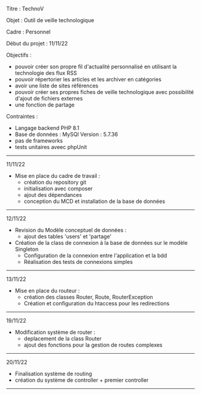 Titre : TechnoV

Objet : Outil de veille technologique

Cadre : Personnel

Début du projet : 11/11/22

Objectifs :
 - pouvoir créer son propre fil d'actualité personnalisé en utilisant la technologie des flux RSS
 - pouvoir répertorier les articles et les archiver en catégories
 - avoir une liste de sites références
 - pouvoir créer ses propres fiches de veille technologique avec possibilité d'ajout de fichiers externes
 - une fonction de partage 
 
 Contraintes : 
 - Langage backend PHP 8.1 
 - Base de données : MySQl Version : 5.7.36
 - pas de frameworks
 - tests unitaires aveec phpUnit
 
-----------------------------------------------------------------------------------------------------------------------------------------------------------------------
 11/11/22
- Mise en place du cadre de travail :
  - création du repository git
  - initialisation avec composer
  - ajout des dépendances 
  - conception du MCD et installation de la base de données
  
-----------------------------------------------------------------------------------------------------------------------------------------------------------------------
 12/11/22
- Revision du Modèle conceptuel de données :
  - ajout des tables 'users' et 'partage'
- Création de la class de connexion à la base de données sur le modèle Singleton
  - Configuration de la connexion entre l'application et la bdd
  - Réalisation des tests de connexions simples
-----------------------------------------------------------------------------------------------------------------------------------------------------------------------
 13/11/22
- Mise en place du routeur :
  - création des classes Router, Route, RouterException
  - Création et configuration du htaccess pour les redirections
-----------------------------------------------------------------------------------------------------------------------------------------------------------------------
19/11/22
- Modification système de router :
  - deplacement de la class Router
  - ajout des fonctions pour la gestion de routes complexes
-----------------------------------------------------------------------------------------------------------------------------------------------------------------------
20/11/22
 - Finalisation système de routing
 - création du système de controller + premier controller
-----------------------------------------------------------------------------------------------------------------------------------------------------------------------
